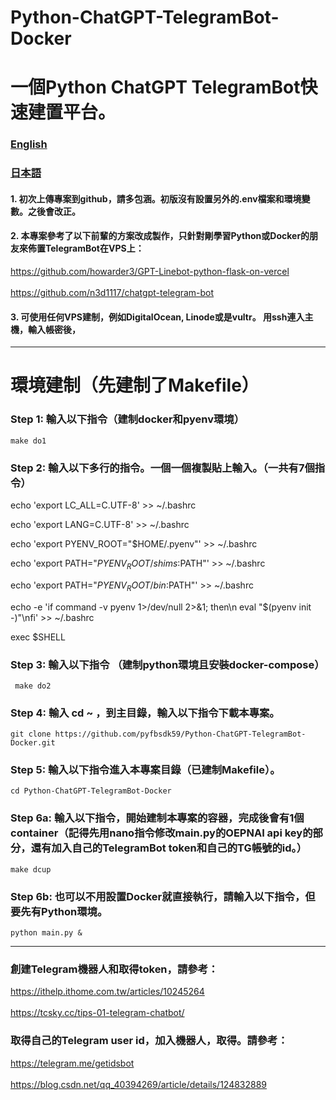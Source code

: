 # Python-ChatGPT-TelegramBot-Docker
# 一個Python ChatGPT TelegramBot快速建置平台。


### [English](https://github.com/pyfbsdk59/Python-ChatGPT-TelegramBot-Docker/blob/main/README_en.md)
### [日本語](https://github.com/pyfbsdk59/Python-ChatGPT-TelegramBot-Docker/blob/main/README_jp.md)


#### 1. 初次上傳專案到github，請多包涵。初版沒有設置另外的.env檔案和環境變數。之後會改正。


#### 2. 本專案參考了以下前輩的方案改成製作，只針對剛學習Python或Docker的朋友來佈置TelegramBot在VPS上：

https://github.com/howarder3/GPT-Linebot-python-flask-on-vercel<br><br>
https://github.com/n3d1117/chatgpt-telegram-bot

#### 3. 可使用任何VPS建制，例如DigitalOcean, Linode或是vultr。 用ssh連入主機，輸入帳密後，

---
# 環境建制（先建制了Makefile）

### Step 1: 輸入以下指令（建制docker和pyenv環境） 
   
    make do1


### Step 2: 輸入以下多行的指令。一個一個複製貼上輸入。（一共有7個指令）

echo 'export LC_ALL=C.UTF-8' >> ~/.bashrc

echo 'export LANG=C.UTF-8' >> ~/.bashrc

echo 'export PYENV_ROOT="$HOME/.pyenv"' >> ~/.bashrc

echo 'export PATH="$PYENV_ROOT/shims:$PATH"' >> ~/.bashrc

echo 'export PATH="$PYENV_ROOT/bin:$PATH"' >> ~/.bashrc

echo -e 'if command -v pyenv 1>/dev/null 2>&1; then\n eval "$(pyenv init -)"\nfi' >> ~/.bashrc

exec $SHELL


### Step 3: 輸入以下指令 （建制python環境且安裝docker-compose）

     make do2

       
### Step 4: 輸入 cd ~ ，到主目錄，輸入以下指令下載本專案。

    git clone https://github.com/pyfbsdk59/Python-ChatGPT-TelegramBot-Docker.git
   

### Step 5: 輸入以下指令進入本專案目錄（已建制Makefile）。

    cd Python-ChatGPT-TelegramBot-Docker


### Step 6a: 輸入以下指令，開始建制本專案的容器，完成後會有1個container（記得先用nano指令修改main.py的OEPNAI api key的部分，還有加入自己的TelegramBot token和自己的TG帳號的id。）

    make dcup
    
### Step 6b: 也可以不用設置Docker就直接執行，請輸入以下指令，但要先有Python環境。

    python main.py &

------
### 創建Telegram機器人和取得token，請參考： 
https://ithelp.ithome.com.tw/articles/10245264<br><br>
https://tcsky.cc/tips-01-telegram-chatbot/

### 取得自己的Telegram user id，加入機器人，取得。請參考：
https://telegram.me/getidsbot<br><br>
https://blog.csdn.net/qq_40394269/article/details/124832889